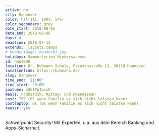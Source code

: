 ```yaml
---
active: no
city: Hannover
color: hsl(111, 100%, 54%)
color_secondary: grey
date_start: 2018-08-03
date_end: 2018-08-06
days: 4
deadline: 2018-07-15
extends: _layouts.camps
# headerimage: header01.jpg
holidays: Sommerferien Niedersachsen
id: han1808
location: Dr. Buhmann Schule, Prinzenstraße 13, 30159 Hannover
locationlink: https://buhmann.de/
slug: hannover
time_end: '21:00'
time_start: '9:00'
youtube: xGk1PpIbisU
meals: Frühstück, Mittag- und Abendessen
cost: 75€ (0€ wenn Familie es sich nicht leisten kann)
costlaptop: 0€ (0€ wenn Familie es sich nicht leisten kann)
teaser: yes
---
```

Schwerpunkt Security! Mit Experten, u.a. aus dem Bereich Banking und Apps-Sicherheit.